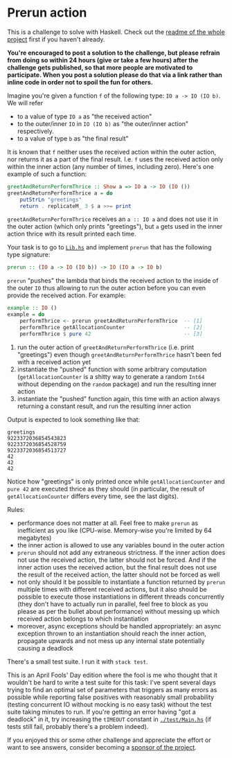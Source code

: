 # Prerun action

This is a challenge to solve with Haskell. Check out the [readme of the whole project](../README.md) first if you haven't already.

**You're encouraged to post a solution to the challenge, but please refrain from doing so within 24 hours (give or take a few hours) after the challenge gets published, so that more people are motivated to participate. When you post a solution please do that via a link rather than inline code in order not to spoil the fun for others.**

Imagine you're given a function `f` of the following type: `IO a -> IO (IO b)`. We will refer

- to a value of type `IO a` as "the received action"
- to the outer/inner `IO` in `IO (IO b)` as "the outer/inner action" respectively.
- to a value of type `b` as "the final result"

It is known that `f` neither uses the received action within the outer action, nor returns it as a part of the final result. I.e. `f` uses the received action only within the inner action (any number of times, including zero). Here's one example of such a function:

```haskell
greetAndReturnPerformThrice :: Show a => IO a -> IO (IO ())
greetAndReturnPerformThrice a = do
    putStrLn "greetings"
    return . replicateM_ 3 $ a >>= print
```

`greetAndReturnPerformThrice` receives an `a :: IO a` and does not use it in the outer action (which only prints "greetings"), but `a` gets used in the inner action thrice with its result printed each time.

Your task is to go to [`Lib.hs`](./src/Lib.hs) and implement `prerun` that has the following type signature:

```haskell
prerun :: (IO a -> IO (IO b)) -> IO (IO a -> IO b)
```

`prerun` "pushes" the lambda that binds the received action to the inside of the outer `IO` thus allowing to run the outer action before you can even provide the received action. For example:

```haskell
example :: IO ()
example = do
    performThrice <- prerun greetAndReturnPerformThrice  -- [1]
    performThrice getAllocationCounter                   -- [2]
    performThrice $ pure 42                              -- [3]
```

1. run the outer action of `greetAndReturnPerformThrice` (i.e. print "greetings") even though `greetAndReturnPerformThrice` hasn't been fed with a received action yet
2. instantiate the "pushed" function with some arbitrary computation (`getAllocationCounter` is a shitty way to generate a random `Int64` without depending on the `random` package) and run the resulting inner action
3. instantiate the "pushed" function again, this time with an action always returning a constant result, and run the resulting inner action

Output is expected to look something like that:

```
greetings
9223372036854543823
9223372036854528759
9223372036854513727
42
42
42
```

Notice how "greetings" is only printed once while `getAllocationCounter` and `pure 42` are executed thrice as they should (in particular, the result of `getAllocationCounter` differs every time, see the last digits).

Rules:

- performance does not matter at all. Feel free to make `prerun` as inefficient as you like (CPU-wise. Memory-wise you're limited by 64 megabytes)
- the inner action is allowed to use any variables bound in the outer action
- `prerun` should not add any extraneous strictness. If the inner action does not use the received action, the latter should not be forced. And if the inner action uses the received action, but the final result does not use the result of the received action, the latter should not be forced as well
- not only should it be possible to instantiate a function returned by `prerun` multiple times with different received actions, but it also should be possible to execute those instantiations in different threads concurrently (they don't have to actually run in parallel, feel free to block as you please as per the bullet about performance) without messing up which received action belongs to which instantiation
- moreover, async exceptions should be handled appropriately: an async exception thrown to an instantiation should reach the inner action, propagate upwards and not mess up any internal state potentially causing a deadlock

There's a small test suite. I run it with `stack test`.

This is an April Fools' Day edition where the fool is me who thought that it wouldn't be hard to write a test suite for this task: I've spent several days trying to find an optimal set of parameters that triggers as many errors as possible while reporting false positives with reasonably small probability (testing concurrent IO without mocking is no easy task) without the test suite taking minutes to run. If you're getting an error having "got a deadlock" in it, try increasing the `tIMEOUT` constant in [`./test/Main.hs`](test/Main.hs) (if tests still fail, probably there's a problem indeed).

If you enjoyed this or some other challenge and appreciate the effort or want to see answers, consider becoming a [sponsor of the project](https://github.com/sponsors/effectfully-ou).
